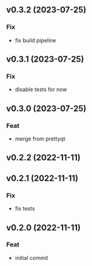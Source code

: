 ## v0.3.2 (2023-07-25)

### Fix

- fix build pipeline

## v0.3.1 (2023-07-25)

### Fix

- disable tests for now

## v0.3.0 (2023-07-25)

### Feat

- merge from prettyqt

## v0.2.2 (2022-11-11)

## v0.2.1 (2022-11-11)

### Fix

- fix tests

## v0.2.0 (2022-11-11)

### Feat

- initial commit
